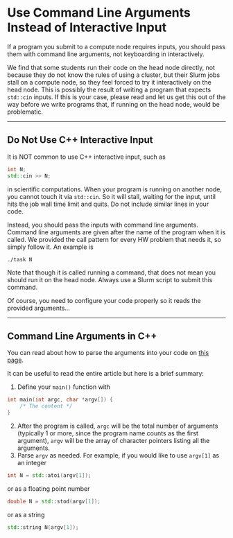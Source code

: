 # Use Command Line Arguments Instead of Interactive Input

If a program you submit to a compute node requires inputs, you should pass
them with command line arguments, not keyboarding in interactively.

We find that some students run their code on the head node directly, not because
they do not know the rules of using a cluster, but their Slurm jobs stall on a compute node, 
so they feel forced to try it interactively on the head node. This is possibly 
the result of writing a program that expects `std::cin` inputs.
If this is your case, please read and let us get this out of the way 
before we write programs that, if running on the head node, would be problematic.

---

##  Do Not Use C++ Interactive Input

It is NOT common to use C++ interactive input, such as
```c++
int N;
std::cin >> N;
```
in scientific computations. When your program is running on another node, 
you cannot touch it via `std::cin`. So it will  stall, waiting for
the input, until hits the job wall time limit and quits. Do not include similar 
lines in your code.

Instead, you should pass the inputs with command line arguments. 
Command line arguments are given after the name of the program when it is called.
We provided the call pattern for every HW problem that needs it, so simply
follow it. An example is
```
./task N
```
Note that though it is called running a command, that does not mean you should run 
it on the head node. Always use a Slurm script to submit this command.

Of course, you need to configure your code properly so it reads the provided 
arguments...

---

## Command Line Arguments in C++

You can read about how to parse the arguments into your code on [this page](https://www.learncpp.com/cpp-tutorial/command-line-arguments/).

It can be useful to read the entire article but here is a brief summary:
1. Define your `main()` function with
```c++
int main(int argc, char *argv[]) {
    /* The content */
}
```
2. After the program is called, `argc` will be the total number of arguments 
(typically 1 or more, since the program name counts as the first argument), `argv`
will be the array of character pointers listing all the arguments.
3. Parse `argv` as needed. For example, if you would like to use `argv[1]` as an integer
```c++
int N = std::atoi(argv[1]);
```
or as  a floating point number
```c++
double N = std::stod(argv[1]);
```
or as a string  
```c++
std::string N(argv[1]);
```




